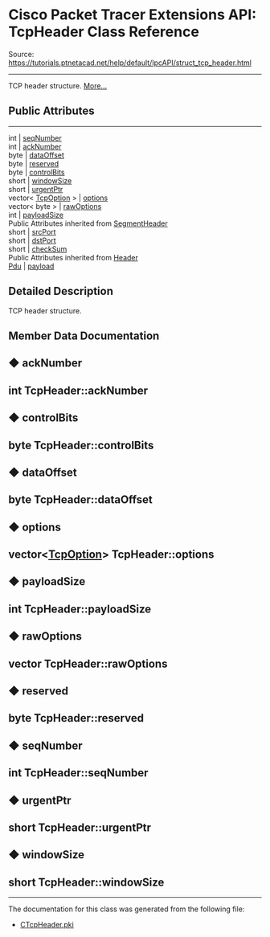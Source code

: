 # Cisco Packet Tracer Extensions API: TcpHeader Class Reference

Source: https://tutorials.ptnetacad.net/help/default/IpcAPI/struct_tcp_header.html

---

TCP header structure. [More...](struct_tcp_header.html#details)

##  Public Attributes  
  
---  
int | [seqNumber](struct_tcp_header.html#a449344ecc8aed7ea8dd049c27c451781)  
int | [ackNumber](struct_tcp_header.html#a34c4baca773022db8854ea084afd3799)  
byte | [dataOffset](struct_tcp_header.html#a94fa6f59575a8a337c8896c87378c38b)  
byte | [reserved](struct_tcp_header.html#afe5f1fee31c3c687812d6b33a6f8e5a0)  
byte | [controlBits](struct_tcp_header.html#acd2b1d6bf9045a1154e17974db91000b)  
short | [windowSize](struct_tcp_header.html#a2119d32b501c3424529c0d1cd903375f)  
short | [urgentPtr](struct_tcp_header.html#a5645fa3a90d20296c9bc2635748b0f93)  
vector< [TcpOption](struct_tcp_option.html) > | [options](struct_tcp_header.html#ac4aa26057a48776f213f565bc0c81f39)  
vector< byte > | [rawOptions](struct_tcp_header.html#a6815c8019a2e0e199d6596c54923d19b)  
int | [payloadSize](struct_tcp_header.html#aecf083c6881412b9abdb648609b72bd9)  
Public Attributes inherited from [SegmentHeader](struct_segment_header.html)  
short | [srcPort](struct_segment_header.html#afee4d687f2b06e520bd69e333a247309)  
short | [dstPort](struct_segment_header.html#a372de6e3e0736d767c8b41792baae5ed)  
short | [checkSum](struct_segment_header.html#a2155643254e8af5e8d03c8da8f006699)  
Public Attributes inherited from [Header](struct_header.html)  
[Pdu](struct_pdu.html) | [payload](struct_header.html#a07ee8693faef1e16c65765b5bcdc366d)  
  
## Detailed Description

TCP header structure. 

## Member Data Documentation

## ◆ ackNumber

int TcpHeader::ackNumber  
---  
  
## ◆ controlBits

byte TcpHeader::controlBits  
---  
  
## ◆ dataOffset

byte TcpHeader::dataOffset  
---  
  
## ◆ options

vector<[TcpOption](struct_tcp_option.html)> TcpHeader::options  
---  
  
## ◆ payloadSize

int TcpHeader::payloadSize  
---  
  
## ◆ rawOptions

vector<byte> TcpHeader::rawOptions  
---  
  
## ◆ reserved

byte TcpHeader::reserved  
---  
  
## ◆ seqNumber

int TcpHeader::seqNumber  
---  
  
## ◆ urgentPtr

short TcpHeader::urgentPtr  
---  
  
## ◆ windowSize

short TcpHeader::windowSize  
---  
  
* * *

The documentation for this class was generated from the following file:

  * [CTcpHeader.pki](_c_tcp_header_8pki.html)


